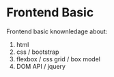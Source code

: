 # Frontend Basic

Frontend basic knownledage about:

1. html
1. css / bootstrap
1. flexbox / css grid / box model
1. DOM API / jquery
